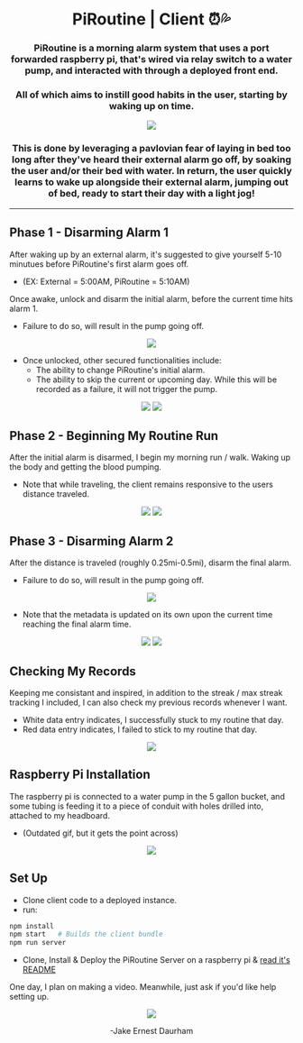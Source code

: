<div align="center">
  
# PiRoutine | Client ⏰💦


###  PiRoutine is a morning alarm system that uses a port forwarded raspberry pi, that's wired via relay switch to a water pump, and interacted with through a deployed front end. 
 ### All of which aims to instill good habits in the user, starting by waking up on time. 

![](https://media.giphy.com/media/u6WXNK5Z5AObZ9eOaa/giphy.gif)
 
###  This is done by leveraging a pavlovian fear of laying in bed too long after they've heard their external alarm go off, by soaking the user and/or their bed with water. In return, the user quickly learns to wake up alongside their external alarm, jumping out of bed, ready to start their day with a light jog!
</div>

---
## Phase 1 - Disarming Alarm 1
  After waking up by an external alarm, it's suggested to give yourself 5-10 minutues before PiRoutine's first alarm goes off. 
- (EX: External = 5:00AM, PiRoutine = 5:10AM)

Once awake, unlock and disarm the initial alarm, before the current time hits alarm 1. 
- Failure to do so, will result in the pump going off.
<div align="center">

![](https://media.giphy.com/media/4T9FrMFKvVCOVPt3AD/giphy.gif)
</div>

- Once unlocked, other secured functionalities include: 
  - The ability to change PiRoutine's initial alarm.
  - The ability to skip the current or upcoming day. While this will be recorded as a failure, it will not trigger the pump.
<div align="center">

![](https://media.giphy.com/media/nf0ISX16TTOGgOZEtK/giphy.gif)
![](https://media.giphy.com/media/rTDwskhKtKKgtJgjgK/giphy.gif)
</div>

## Phase 2 - Beginning My Routine Run
  After the initial alarm is disarmed, I begin my morning run / walk. Waking up the body and getting the blood pumping.
- Note that while traveling, the client remains responsive to the users distance traveled. 
<div align="center">

![](https://media.giphy.com/media/bu7f1pVmXjfIxsCIvN/giphy.gif)
![](https://media.giphy.com/media/JpCnppJj1nx25lgt79/giphy.gif)
</div>
  
## Phase 3 - Disarming Alarm 2
  After the distance is traveled (roughly 0.25mi-0.5mi), disarm the final alarm. 
- Failure to do so, will result in the pump going off. 
<div align="center">

![](https://media.giphy.com/media/4T9FrMFKvVCOVPt3AD/giphy.gif)
</div>
  
- Note that the metadata is updated on its own upon the current time reaching the final alarm time.
<div align="center">

![](https://media.giphy.com/media/3ZEJjQsOq5FoqUi98H/giphy.gif)
![](https://media.giphy.com/media/7BiZOPkTaZxtDM28F4/giphy.gif)
</div>

## Checking My Records
  Keeping me consistant and inspired, in addition to the streak / max streak tracking I included, I can also check my previous records whenever I want.
- White data entry indicates, I successfully stuck to my routine that day.
- Red data entry indicates, I failed to stick to my routine that day.
<div align="center">

![](https://media.giphy.com/media/Vx0uMBsm3K6pU9FqBT/giphy.gif)
</div>
    
## Raspberry Pi Installation
  The raspberry pi is connected to a water pump in the 5 gallon bucket, and some tubing is feeding it to a piece of conduit with holes drilled into, attached to my headboard. 
- (Outdated gif, but it gets the point across)

<div align="center">

![](https://media.giphy.com/media/BOUoNFCUU2GLJcLk6I/giphy-downsized.gif)
</div>

## Set Up
- Clone client code to a deployed instance.
- run: 
``` sh
npm install
npm start   # Builds the client bundle
npm run server
```
- Clone, Install & Deploy the PiRoutine Server on a raspberry pi & [read it's README](https://github.com/daurham/PiRoutine-Pi-Server)

One day, I plan on making a video. Meanwhile, just ask if you'd like help setting up. 

<div align="center">
  
![](https://media.giphy.com/media/4T9FrMFKvVCOVPt3AD/giphy.gif)

-Jake Ernest Daurham
</div>
